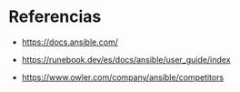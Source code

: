 # Referencias
- https://docs.ansible.com/

- https://runebook.dev/es/docs/ansible/user_guide/index

- https://www.owler.com/company/ansible/competitors